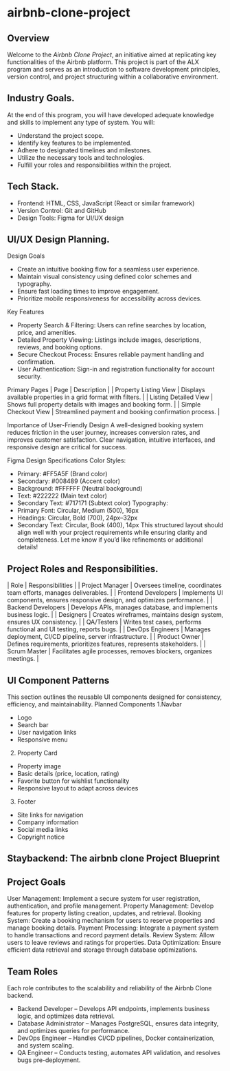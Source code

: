 # airbnb-clone-project

## Overview
Welcome to the *Airbnb Clone Project*, an initiative aimed at replicating key functionalities of the Airbnb platform. This project is part of the ALX program and serves as an introduction to software development principles, version control, and project structuring within a collaborative environment.

## Industry Goals.
At the end of this program, you will have developed adequate knowledge and skills to implement any type of system. You will:

- Understand the project scope.
- Identify key features to be implemented.
- Adhere to designated timelines and milestones.
- Utilize the necessary tools and technologies.
- Fulfill your roles and responsibilities within the project.

## Tech Stack.

- Frontend: HTML, CSS, JavaScript (React or similar framework)
- Version Control: Git and GitHub
- Design Tools: Figma for UI/UX design

## UI/UX Design Planning.
Design Goals
- Create an intuitive booking flow for a seamless user experience.
- Maintain visual consistency using defined color schemes and typography.
- Ensure fast loading times to improve engagement.
- Prioritize mobile responsiveness for accessibility across devices.

Key Features
- Property Search & Filtering: Users can refine searches by location, price, and amenities.
- Detailed Property Viewing: Listings include images, descriptions, reviews, and booking options.
- Secure Checkout Process: Ensures reliable payment handling and confirmation.
- User Authentication: Sign-in and registration functionality for account security.

Primary Pages
| Page                  | Description                                                  | 
| Property Listing View | Displays available properties in a grid format with filters. | 
| Listing Detailed View | Shows full property details with images and booking form.    | 
| Simple Checkout View  | Streamlined payment and booking confirmation process.        | 

Importance of User-Friendly Design
A well-designed booking system reduces friction in the user journey, increases conversion rates, and improves customer satisfaction. Clear navigation, intuitive interfaces, and responsive design are critical for success.

Figma Design Specifications
Color Styles:
- Primary: #FF5A5F (Brand color)
- Secondary: #008489 (Accent color)
- Background: #FFFFFF (Neutral background)
- Text: #222222 (Main text color)
- Secondary Text: #717171 (Subtext color)
Typography:
- Primary Font: Circular, Medium (500), 16px
- Headings: Circular, Bold (700), 24px–32px
- Secondary Text: Circular, Book (400), 14px
This structured layout should align well with your project requirements while ensuring clarity and completeness. Let me know if you’d like refinements or additional details!

## Project Roles and Responsibilities.

| Role                | Responsibilities                                                                | 
| Project Manager     | Oversees timeline, coordinates team efforts, manages deliverables.              | 
| Frontend Developers | Implements UI components, ensures responsive design, and optimizes performance. | 
| Backend Developers  | Develops APIs, manages database, and implements business logic.                 | 
| Designers           | Creates wireframes, maintains design system, ensures UX consistency.            | 
| QA/Testers          | Writes test cases, performs functional and UI testing, reports bugs.            | 
| DevOps Engineers    | Manages deployment, CI/CD pipeline, server infrastructure.                      | 
| Product Owner       | Defines requirements, prioritizes features, represents stakeholders.            | 
| Scrum Master        | Facilitates agile processes, removes blockers, organizes meetings.              | 

## UI Component Patterns

This section outlines the reusable UI components designed for consistency, efficiency, and maintainability.
Planned Components
1.Navbar
 - Logo
 - Search bar
 - User navigation links
 - Responsive menu
2. Property Card
 - Property image
 - Basic details (price, location, rating)
 - Favorite button for wishlist functionality
 - Responsive layout to adapt across devices
3. Footer
 - Site links for navigation
 - Company information
 - Social media links
 - Copyright notice

## Staybackend: The airbnb clone Project Blueprint

## Project Goals
User Management: Implement a secure system for user registration, authentication, and profile management.
Property Management: Develop features for property listing creation, updates, and retrieval.
Booking System: Create a booking mechanism for users to reserve properties and manage booking details.
Payment Processing: Integrate a payment system to handle transactions and record payment details.
Review System: Allow users to leave reviews and ratings for properties.
Data Optimization: Ensure efficient data retrieval and storage through database optimizations.

## Team Roles 

Each role contributes to the scalability and reliability of the Airbnb Clone backend.
- Backend Developer – Develops API endpoints, implements business logic, and optimizes data retrieval.
- Database Administrator – Manages PostgreSQL, ensures data integrity, and optimizes queries for performance.
- DevOps Engineer – Handles CI/CD pipelines, Docker containerization, and system scaling.
- QA Engineer – Conducts testing, automates API validation, and resolves bugs pre-deployment.









